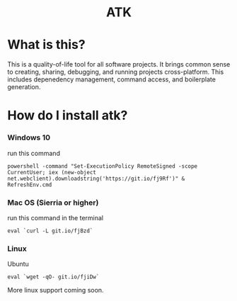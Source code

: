 <p>
    <h1 align="center">ATK</h1>
</p>

# What is this?
This is a quality-of-life tool for all software projects. It brings common sense to creating, sharing, debugging, and running projects cross-platform. This includes depenedency management, command access, and boilerplate generation.

# How do I install atk?

### Windows 10
run this command
```
powershell -command "Set-ExecutionPolicy RemoteSigned -scope CurrentUser; iex (new-object net.webclient).downloadstring('https://git.io/fj9Rf')" & RefreshEnv.cmd
```

### Mac OS (Sierria or higher)
run this command in the terminal
```
eval `curl -L git.io/fjBzd`
```

### Linux
Ubuntu
```
eval `wget -qO- git.io/fjiDw`
```
More linux support coming soon.
